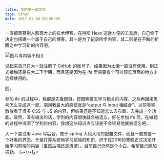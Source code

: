 ```yaml
---
title: 我的第一篇文章
tags: Other
date: 2017-04-04 00:00:00
---
```


一直都羡慕别人那高大上的技术博客，在得知 Hexo 这款方便的工具后，自己终于决定也搭建一个属于自己的博客。其一是为了记录所学内容，其二则是在不断的折腾之中学习新的内容吧。

![图片与内容不相关](/images/cat-1.png)

说起来自己在大一就注册了 GitHub 的账号了，结果因为太懒一直没有使用。到正式接触还是在大二下学期，而且还是因为在 ife 里需要有个可以预览页面的地方才选择使用的。

囧。

参加 ife 的过程中，我都是先看题目，按图索骥去学习相关的内容，之后再回来思考怎么完成这一题。期间我最大的感悟就是“output 与 input 相结合”。以前零零散散看了很多 CSS 与 JS 的内容，但结果还是不知道怎么去布局，去完成一个功能。显然，没有输出的话，学到的内容很快就会被遗忘。好在参加 ife 后，在做题的过程中巩固了学到的内容，我想这些知识点应该是不会轻易地就被遗忘吧。

大一下尝试用 Java 写后台，苦于 spring 大段大段的配置文件，而且一直想要一个好看的界面，于是打算系统地学习前端的知识，终于在2016的寒假正式决定开始学习前端的内容（虽然后端还是渣渣）。目前自己仍然是个小白，希望自己能加把劲。 (๑•̀ㅂ•́)و✧